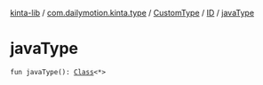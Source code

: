 [kinta-lib](../../../index.md) / [com.dailymotion.kinta.type](../../index.md) / [CustomType](../index.md) / [ID](index.md) / [javaType](./java-type.md)

# javaType

`fun javaType(): `[`Class`](https://docs.oracle.com/javase/6/docs/api/java/lang/Class.html)`<*>`